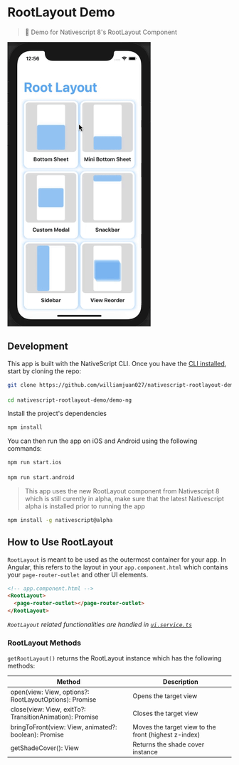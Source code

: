 # RootLayout Demo

> 🤹 Demo for Nativescript 8's RootLayout Component

![Sample iOS](screenshots/ios-rootlayout.gif)

## Development

This app is built with the NativeScript CLI. Once you have the [CLI installed](https://docs.nativescript.org/start/quick-setup), start by cloning the repo:

```bash
git clone https://github.com/williamjuan027/nativescript-rootlayout-demo.git

cd nativescript-rootlayout-demo/demo-ng
```

Install the project's dependencies

```bash
npm install
```

You can then run the app on iOS and Android using the following commands:

```bash
npm run start.ios

npm run start.android
```

> This app uses the new RootLayout component from Nativescript 8 which is still curently in alpha, make sure that the latest Nativescript alpha is installed prior to running the app

```bash
npm install -g nativescript@alpha
```

## How to Use RootLayout

`RootLayout` is meant to be used as the outermost container for your app. In Angular, this refers to the layout in your `app.component.html` which contains your `page-router-outlet` and other UI elements.

```html
<!-- app.component.html -->
<RootLayout>
  <page-router-outlet></page-router-outlet>
</RootLayout>
```

_`RootLayout` related functionalities are handled in [`ui.service.ts`](https://github.com/williamjuan027/nativescript-rootlayout-demo/blob/master/demo-ng/src/app/core/services/ui.service.ts)_

### RootLayout Methods

`getRootLayout()` returns the RootLayout instance which has the following methods:

| Method                          | Description                                                                                                                    |
| ------------------------------- | ------------------------------------------------------------------------------------------------------------------------------ |
| open(view: View, options?: RootLayoutOptions): Promise<void> | Opens the target view |
| close(view: View, exitTo?: TransitionAnimation): Promise<void> | Closes the target view |
| bringToFront(view: View, animated?: boolean): Promise<void> | Moves the target view to the front (highest z-index) |
| getShadeCover(): View | Returns the shade cover instance |

